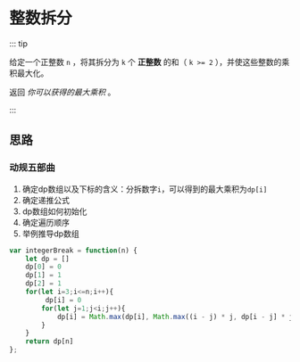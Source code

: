 # 整数拆分

::: tip

给定一个正整数 `n` ，将其拆分为 `k` 个 **正整数** 的和（ `k >= 2` ），并使这些整数的乘积最大化。

返回 *你可以获得的最大乘积* 。

:::

## 思路

### 动规五部曲

1. 确定dp数组以及下标的含义：分拆数字`i`，可以得到的最大乘积为`dp[i]`
2. 确定递推公式
3. dp数组如何初始化
4. 确定遍历顺序
5. 举例推导dp数组

```js
var integerBreak = function(n) {
    let dp = []
    dp[0] = 0
    dp[1] = 1
    dp[2] = 1
    for(let i=3;i<=n;i++){
         dp[i] = 0
        for(let j=1;j<i;j++){
            dp[i] = Math.max(dp[i], Math.max((i - j) * j, dp[i - j] * j))
        }
    }
    return dp[n]
};
```

